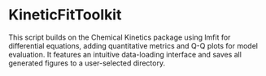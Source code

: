 # KineticFitToolkit
This script builds on the Chemical Kinetics package using lmfit for differential equations, adding quantitative metrics and Q-Q plots for model evaluation. It features an intuitive data-loading interface and saves all generated figures to a user-selected directory.
